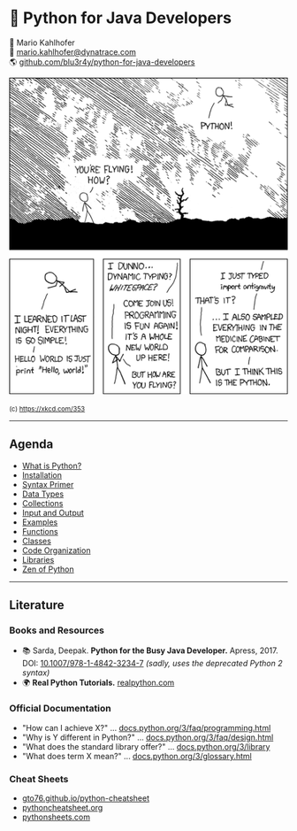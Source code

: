 # 🐍 Python for Java Developers
<!-- .element: class="headline" -->

🧑 Mario Kahlhofer  
📧 [mario.kahlhofer@dynatrace.com](mailto:mario.kahlhofer@dynatrace.com)  
🌎 [github.com/blu3r4y/python-for-java-developers](https://github.com/blu3r4y/python-for-java-developers)

![](images/python-xkcd.png) <!-- .element style="height: 20em;" -->

<small>(c) https://xkcd.com/353</small>

---

<!-- .slide: id="agenda" -->

## Agenda

- [What is Python?](#/what-is-python)
- [Installation](#/installation)
- [Syntax Primer](#/syntax-primer)
- [Data Types](#/data-types)
- [Collections](#/collections)
- [Input and Output](#/input-and-output)
- [Examples](#/examples)
- [Functions](#/functions)
- [Classes](#/classes)
- [Code Organization](#/code-organization)
- [Libraries](#/libraries)
- [Zen of Python](#/zen-of-python)

---

<!-- .slide: id="literature" -->

## Literature

### Books and Resources

- 📚 Sarda, Deepak. **Python for the Busy Java Developer.** Apress, 2017.  
  DOI: [10.1007/978-1-4842-3234-7](https://doi.org/10.1007/978-1-4842-3234-7)
  *(sadly, uses the deprecated Python 2 syntax)*
- 🌍 **Real Python Tutorials.** [realpython.com](https://realpython.com/)

### Official Documentation

- "How can I achieve X?" ... [docs.python.org/3/faq/programming.html](https://docs.python.org/3/faq/programming.html)
- "Why is Y different in Python?" ... [docs.python.org/3/faq/design.html](https://docs.python.org/3/faq/design.html)
- "What does the standard library offer?" ... [docs.python.org/3/library](https://docs.python.org/3/library)
- "What does term X mean?" ... [docs.python.org/3/glossary.html](https://docs.python.org/3/glossary.html)

### Cheat Sheets

- [gto76.github.io/python-cheatsheet](https://gto76.github.io/python-cheatsheet)
- [pythoncheatsheet.org](https://www.pythoncheatsheet.org)
- [pythonsheets.com](https://www.pythonsheets.com/)
